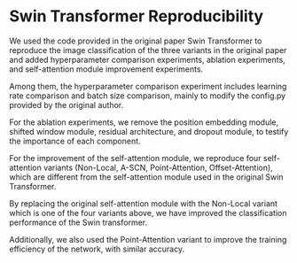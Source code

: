 # Swin Transformer Reproducibility

We used the code provided in the original paper Swin Transformer to reproduce the image classification of the three variants in the original paper and added hyperparameter comparison experiments, ablation experiments, and self-attention module improvement experiments.

Among them, the hyperparameter comparison experiment includes learning rate comparison and batch size comparison, mainly to modify the config.py provided by the original author. 

For the ablation experiments, we remove the position embedding module, shifted window module, residual architecture, and dropout module, to testify the importance of each component.

For the improvement of the self-attention module, we reproduce four self-attention variants (Non-Local, A-SCN, Point-Attention, Offset-Attention), which are different from the self-attention module used in the original Swin Transformer.

By replacing the original self-attention module with the Non-Local variant which is one of the four variants above, we have improved the classification performance of the Swin transformer.

Additionally, we also used the Point-Attention variant to improve the training efficiency of the network, with similar accuracy.
